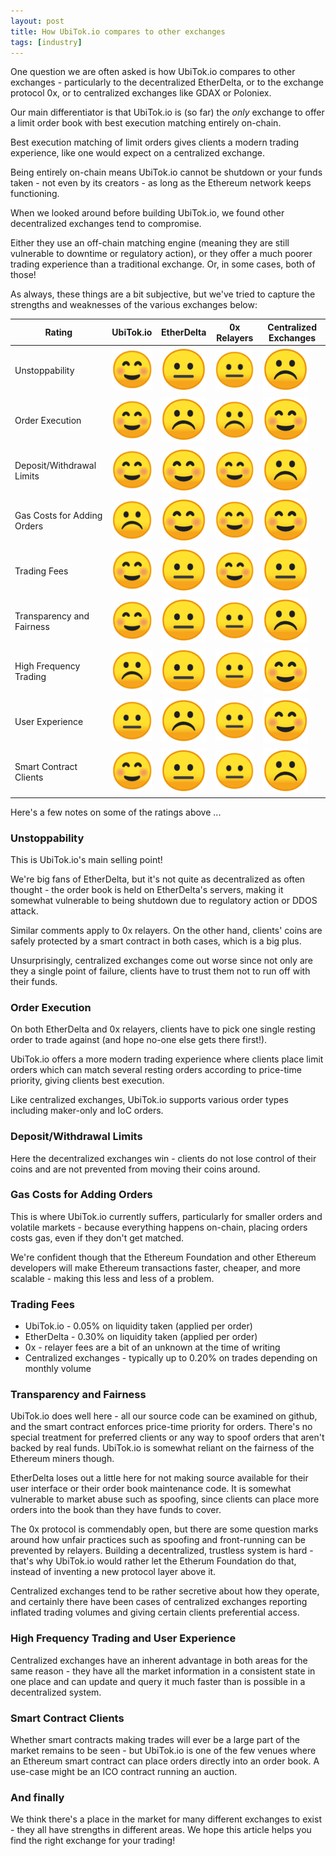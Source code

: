 ```yaml
---
layout: post
title: How UbiTok.io compares to other exchanges
tags: [industry]
---
```


One question we are often asked is how UbiTok.io compares to other exchanges - particularly to the decentralized EtherDelta, or to the exchange protocol 0x, or to centralized exchanges like GDAX or Poloniex.

Our main differentiator is that UbiTok.io is (so far) the *only* exchange to offer a limit order book with best execution matching entirely on-chain.

Best execution matching of limit orders gives clients a modern trading experience, like one would expect on a centralized exchange.

Being entirely on-chain means UbiTok.io cannot be shutdown or your funds taken - not even by its creators - as long as the Ethereum network keeps functioning.

When we looked around before building UbiTok.io, we found other decentralized exchanges tend to compromise.

Either they use an off-chain matching engine (meaning they are still vulnerable to downtime or regulatory action),
or they offer a much poorer trading experience than a traditional exchange. Or, in some cases, both of those!

As always, these things are a bit subjective, but we've tried to capture the strengths and weaknesses of the various exchanges below:

|Rating|UbiTok.io|EtherDelta|0x Relayers|Centralized Exchanges|
|--|--|--|--|--|
|Unstoppability|![happy](../img/happy.png)|![meh](../img/meh.png)|![sad](../img/meh.png)|![sad](../img/sad.png)|
|Order Execution|![happy](../img/happy.png)|![sad](../img/sad.png)|![sad](../img/sad.png)|![happy](../img/happy.png)|
|Deposit/Withdrawal Limits|![happy](../img/happy.png)|![happy](../img/happy.png)|![happy](../img/happy.png)|![sad](../img/sad.png)|
|Gas Costs for Adding Orders|![sad](../img/sad.png)|![happy](../img/happy.png)|![happy](../img/happy.png)|![happy](../img/happy.png)|
|Trading Fees|![happy](../img/happy.png)|![meh](../img/meh.png)|![happy](../img/happy.png)|![meh](../img/meh.png)|
|Transparency and Fairness|![happy](../img/happy.png)|![meh](../img/meh.png)|![meh](../img/meh.png)|![sad](../img/sad.png)|
|High Frequency Trading|![sad](../img/sad.png)|![meh](../img/meh.png)|![meh](../img/meh.png)|![happy](../img/happy.png)|
|User Experience|![meh](../img/meh.png)|![sad](../img/sad.png)|![meh](../img/meh.png)|![happy](../img/happy.png)|
|Smart Contract Clients|![happy](../img/happy.png)|![meh](../img/meh.png)|![sad](../img/meh.png)|![sad](../img/sad.png)|

Here's a few notes on some of the ratings above ...

### Unstoppability

This is UbiTok.io's main selling point!

We're big fans of EtherDelta, but it's not quite as decentralized as often thought - the order book is held on EtherDelta's servers, making it somewhat vulnerable to being shutdown due to regulatory action or DDOS attack.

Similar comments apply to 0x relayers. On the other hand, clients' coins are safely protected by a smart contract in both cases, which is a big plus.

Unsurprisingly, centralized exchanges come out worse since not only are they a single point of failure, clients have to trust them not to run off with their funds.

### Order Execution

On both EtherDelta and 0x relayers, clients have to pick one single resting order
to trade against (and hope no-one else gets there first!).

UbiTok.io offers a more modern trading experience where clients place limit orders which can match several resting orders according to price-time priority, giving clients best execution.

Like centralized exchanges, UbiTok.io supports various order types including maker-only and IoC orders.

### Deposit/Withdrawal Limits

Here the decentralized exchanges win - clients do not lose control of their coins and are not prevented from moving their coins around.

### Gas Costs for Adding Orders

This is where UbiTok.io currently suffers, particularly for smaller orders and volatile markets - because everything happens on-chain, placing orders costs gas, even if they don't get matched.

We're confident though that the Ethereum Foundation and other Ethereum developers will make Ethereum transactions faster, cheaper, and more scalable - making this less and less of a problem.

### Trading Fees

- UbiTok.io - 0.05% on liquidity taken (applied per order)
- EtherDelta - 0.30% on liquidity taken (applied per order)
- 0x - relayer fees are a bit of an unknown at the time of writing
- Centralized exchanges - typically up to 0.20% on trades depending on monthly volume

### Transparency and Fairness

UbiTok.io does well here - all our source code can be examined on github, and the smart contract enforces price-time priority for orders. There's no special treatment for preferred clients or any way to spoof orders that aren't backed by real funds. UbiTok.io is somewhat reliant on the fairness of the Ethereum miners though.

EtherDelta loses out a little here for not making source available for their user interface or their order book maintenance code. It is somewhat vulnerable to market abuse such as spoofing, since clients can place more orders into the book than they have funds to cover.

The 0x protocol is commendably open, but there are some question marks around how unfair practices such as spoofing and front-running can be prevented by relayers. Building a decentralized, trustless system is hard - that's why UbiTok.io would rather let the Etherum Foundation do that, instead of inventing a new protocol layer above it.

Centralized exchanges tend to be rather secretive about how they operate, and certainly there have been cases of centralized exchanges reporting inflated trading volumes and giving certain clients preferential access.

### High Frequency Trading and User Experience

Centralized exchanges have an inherent advantage in both areas for the same reason - they have all the market information in a consistent state in one place and can update and query it much faster than is possible in a decentralized system.

### Smart Contract Clients

Whether smart contracts making trades will ever be a large part of the market remains to be seen - but UbiTok.io is one of the few venues where an Ethereum smart contract can place orders directly into an order book. A use-case might be an ICO contract running an auction.

### And finally

We think there's a place in the market for many different exchanges to exist - they all have strengths in different areas. We hope this article helps you find the right exchange for your trading!
